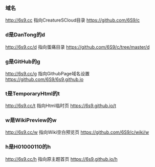 ### 域名
http://6s9.cc
指向CreatureSCloud目录
https://github.com/6S9/c

### d是DanTong的d
http://6s9.cc/d
指向蛋痛目录
https://github.com/6S9/c/tree/master/d

### g是GitHub的g
http://6s9.cc/g
指向GithubPage域名设置
https://github.com/6S9/6s9.github.io

### t是TemporaryHtml的t
http://6s9.cc/t
指向Html临时页
https://6s9.github.io/t

### w是WikiPreview的w
http://6s9.cc/w
指向Wiki空白预览页
https://github.com/6S9/c/wiki/w

### h是H01000110的h
http://6s9.cc/h
指向原主题首页
https://6s9.github.io/h